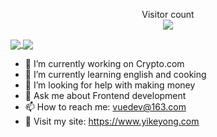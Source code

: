 <p align="center"> 
  Visitor count<br>
  <img src="https://profile-counter.glitch.me/loliconer/count.svg" />
</p>

<a href="https://github.com/anuraghazra/github-readme-stats">
  <img align="center" src="https://github-readme-stats.vercel.app/api?username=loliconer&count_private=true&show_icons=true&include_all_commits=true&hide_border=true&hide_title=true" />
</a>
<a href="https://github.com/anuraghazra/github-readme-stats">
  <img align="center" src="https://github-readme-stats.vercel.app/api/top-langs/?username=loliconer&langs_count=3&hide_title=true&hide_border=true" />
</a>

- 🔭 I’m currently working on Crypto.com
- 🌱 I’m currently learning english and cooking
- 🤔 I’m looking for help with making money
- 💬 Ask me about Frontend development
- 📫 How to reach me: vuedev@163.com
- 🍉 Visit my site: https://www.yikeyong.com
